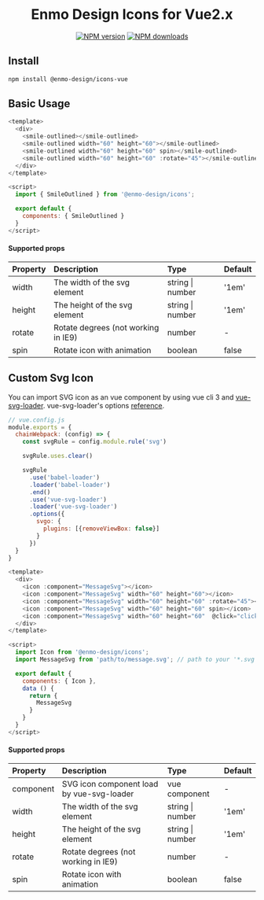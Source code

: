 <h1 align="center">
Enmo Design Icons for Vue2.x
</h1>

<div align="center">

[![NPM version](https://img.shields.io/npm/v/@enmo-design/icons-vue.svg?style=flat)](https://npmjs.org/package/@enmo-design/icons-vue)
[![NPM downloads](http://img.shields.io/npm/dm/@enmo-design/icons-vue.svg?style=flat)](https://npmjs.org/package/@enmo-design/icons-vue)

</div>

## Install

```bash
npm install @enmo-design/icons-vue
```

## Basic Usage

```js
<template>
  <div>
    <smile-outlined></smile-outlined>
    <smile-outlined width="60" height="60"></smile-outlined>
    <smile-outlined width="60" height="60" spin></smile-outlined>
    <smile-outlined width="60" height="60" :rotate="45"></smile-outlined>
  </div>
</template>

<script>
  import { SmileOutlined } from '@enmo-design/icons';

  export default {
    components: { SmileOutlined }
  }
</script>
```
#### Supported props

|  Property   | Description  | Type | Default
|  :-  | :-  |  :-  | :-  |
| width  | The width of the svg element	 | string \| number | '1em' |
| height  | The height of the svg element	 | string \| number | '1em' |
| rotate  | Rotate degrees (not working in IE9)	 | number | - |
| spin  | Rotate icon with animation	 | boolean | false |

## Custom Svg Icon
You can import SVG icon as an vue component by using vue cli 3 and [vue-svg-loader](https://www.npmjs.com/package/vue-svg-loader). vue-svg-loader's options [reference](https://github.com/visualfanatic/vue-svg-loader).

```js
// vue.config.js
module.exports = {
  chainWebpack: (config) => {
    const svgRule = config.module.rule('svg')

    svgRule.uses.clear()

    svgRule
      .use('babel-loader')
      .loader('babel-loader')
      .end()
      .use('vue-svg-loader')
      .loader('vue-svg-loader')
      .options({
        svgo: {
          plugins: [{removeViewBox: false}]
        }
      })
  }
}
```
```js
<template>
  <div>
    <icon :component="MessageSvg"></icon>
    <icon :component="MessageSvg" width="60" height="60"></icon>
    <icon :component="MessageSvg" width="60" height="60" :rotate="45"></icon>
    <icon :component="MessageSvg" width="60" height="60" spin></icon>
    <icon :component="MessageSvg" width="60" height="60"  @click="clickHandler"></icon>
  </div>
</template>

<script>
  import Icon from '@enmo-design/icons';
  import MessageSvg from 'path/to/message.svg'; // path to your '*.svg' file.

  export default {
    components: { Icon },
    data () {
      return {
        MessageSvg
      }
    }
  }
</script>
```
#### Supported props

|  Property   | Description  | Type | Default
|  :-  | :-  |  :-  | :-  |
| component  | 	SVG icon component load by vue-svg-loader | vue component | - |
| width  | The width of the svg element	 | string \| number | '1em' |
| height  | The height of the svg element	 | string \| number | '1em' |
| rotate  | Rotate degrees (not working in IE9)	 | number | - |
| spin  | Rotate icon with animation	 | boolean | false |